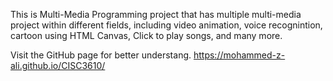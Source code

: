 This is Multi-Media Programming project that has multiple multi-media project within different fields, including video animation, voice recognintion, cartoon using HTML Canvas, Click to play songs, and many more.



Visit the GitHub page for better understang. https://mohammed-z-ali.github.io/CISC3610/
